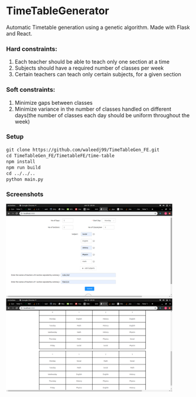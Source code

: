 # TimeTableGenerator
Automatic Timetable generation using a genetic algorithm. Made with Flask and React.

### Hard constraints:
1. Each teacher should be able to teach only one section at a time
2. Subjects should have a required number of classes per week
3. Certain teachers can teach only certain subjects, for a given section 

### Soft constraints:
1. Minimize gaps between classes
2. Minimize variance in the number of classes handled on different days(the number of classes each day should be uniform throughout the week)

### Setup
    git clone https://github.com/waleedj99/TimeTableGen_FE.git
    cd TimeTableGen_FE/TimetableFE/time-table
    npm install
    npm run build
    cd ../../..
    python main.py
    
### Screenshots
<img src="https://github.com/waleedj99/TimeTableGenerator/blob/master/screenshots/ss1.png" alt="screenshot 1" width="450">
<img src="https://github.com/waleedj99/TimeTableGenerator/blob/master/screenshots/ss2.png" alt="screenshot 2" width="450">


